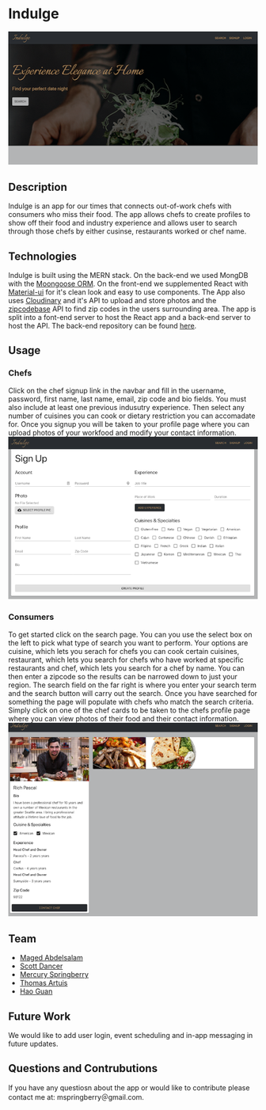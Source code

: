 # Indulge
![home page](./imgs/home_page.png)

## Description
Indulge is an app for our times that connects out-of-work chefs with consumers who miss their food. The app allows chefs to create profiles to show off their food and industry experience and allows user to search through those chefs by either cusinse, restaurants worked or chef name. 

## Technologies
Indulge is built using the MERN stack. On the back-end we used MongDB with the [Moongoose ORM](https://www.npmjs.com/package/mongoose). On the front-end we supplemented React with [Material-ui](https://material-ui.com/) for it's clean look and easy to use components. The App also uses [Cloudinary](https://cloudinary.com/) and it's API to upload and store photos and the [zipcodebase](https://zipcodebase.com/) API to find zip codes in the users surrounding area. The app is split into a font-end server to host the React app and a back-end server to host the API. The back-end repository can be found [here](https://github.com/artuis/chef-app-backend). 
## Usage
### Chefs 
Click on the chef signup link in the navbar and fill in the username, password, first name, last name, email, zip code and bio fields. You must also include at least one previous indusutry experience. Then select any number of cuisines you can cook or dietary restriction you can accomadate for. Once you signup you will be taken to your profile page where you can upload photos of your workfood and modify your contact information.     
![sign-up page](./imgs/signup_page.png)
### Consumers
To get started click on the search page. You can you use the select box on the left to pick what type of search you want to perform. Your options are cuisine, which lets you serach for chefs you can cook certain cuisines, restaurant, which lets you search for chefs who have worked at specific restaurants and chef, which lets you search for a chef by name. You can then enter a zipcode so the results can be narrowed down to just your region. The search field on the far right is where you enter your search term and the search button will carry out the search. Once you have searched for something the page will populate with chefs who match the search criteria. Simply click on one of the chef cards to be taken to the chefs profile page where you can view photos of their food and their contact information.
![profile page](./imgs/profile_page.png)

## Team
- [Maged Abdelsalam](https://github.com/magedabdelsalam)
- [Scott Dancer](https://github.com/ScottDancer)
- [Mercury Springberry](https://github.com/mercspring)
- [Thomas Artuis](https://github.com/artuis)
- [Hao Guan](https://github.com/devtown425)

## Future Work
We would like to add user login, event scheduling and in-app messaging in future updates.

## Questions and Contrubutions
If you have any questiosn about the app or would like to contribute please contact me at: mspringberry＠gmail.com.